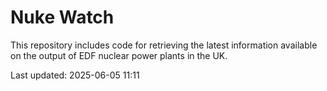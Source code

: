 # Nuke Watch

This repository includes code for retrieving the latest information available on the output of EDF nuclear power plants in the UK.

Last updated: 2025-06-05 11:11